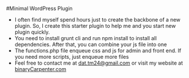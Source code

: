 #Minimal WordPress Plugin
- I often find myself spend hours just to create the backbone of a new plugin. So, I create this starter plugin to help me and you start new plugin quickly.
- You need to install grunt cli and run npm install to install all dependencies. After that, you can combine your js file into one
- The functions.php file enqueue css and js for admin and front end. If you need more scripts, just enqueue more files
- Feel free to contact me at dat.tm24@gmail.com or visit my website at [binaryCarpenter.com](https://binarycarpenter.com) 
